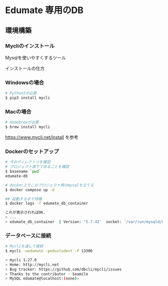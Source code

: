 # Edumate 専用のDB

## 環境構築

### Mycliのインストール

Mysqlを使いやすくするツール

インストールの仕方
### Windowsの場合
```bash
# Python3が必要
$ pip3 install mycli
```
### Macの場合
```bash
# Homebrewが必要
$ brew install mycli
```




https://www.mycli.net/install を参考


### Dockerのセットアップ
```bash
# 今のディレクトリを確認
# プロジェクト直下であることを確認
$ basename `pwd`
edumate-db

# docker上でこのプロジェクト用のmysqlを立てる
$ docker compose up -d

## 起動するまで待機
$ docker logs -f edumate_db_container

これが表示されればOK.
> ...
> edumate_db_container  | Version: '5.7.42'  socket: '/var/run/mysqld/mysqld.sock'  port: 3306  MySQL Community Server (GPL)
```

### データベースに接続
```bash
# Mycliを通して接続
$ mycli -uedumate -pedustudent -P 13306

> mycli 1.27.0
> Home: http://mycli.net
> Bug tracker: https://github.com/dbcli/mycli/issues
> Thanks to the contributor - Seamile
> MySQL edumate@localhost:(none)>
```